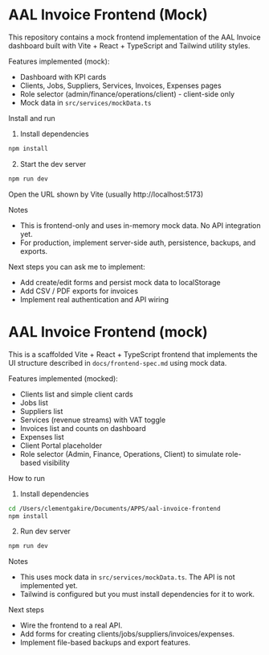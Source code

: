 # AAL Invoice Frontend (Mock)

This repository contains a mock frontend implementation of the AAL Invoice dashboard built with Vite + React + TypeScript and Tailwind utility styles.

Features implemented (mock):

- Dashboard with KPI cards
- Clients, Jobs, Suppliers, Services, Invoices, Expenses pages
- Role selector (admin/finance/operations/client) - client-side only
- Mock data in `src/services/mockData.ts`

Install and run

1. Install dependencies

```bash
npm install
```

2. Start the dev server

```bash
npm run dev
```

Open the URL shown by Vite (usually http://localhost:5173)

Notes

- This is frontend-only and uses in-memory mock data. No API integration yet.
- For production, implement server-side auth, persistence, backups, and exports.

Next steps you can ask me to implement:

- Add create/edit forms and persist mock data to localStorage
- Add CSV / PDF exports for invoices
- Implement real authentication and API wiring

# AAL Invoice Frontend (mock)

This is a scaffolded Vite + React + TypeScript frontend that implements the UI structure described in `docs/frontend-spec.md` using mock data.

Features implemented (mocked):

- Clients list and simple client cards
- Jobs list
- Suppliers list
- Services (revenue streams) with VAT toggle
- Invoices list and counts on dashboard
- Expenses list
- Client Portal placeholder
- Role selector (Admin, Finance, Operations, Client) to simulate role-based visibility

How to run

1. Install dependencies

```bash
cd /Users/clementgakire/Documents/APPS/aal-invoice-frontend
npm install
```

2. Run dev server

```bash
npm run dev
```

Notes

- This uses mock data in `src/services/mockData.ts`. The API is not implemented yet.
- Tailwind is configured but you must install dependencies for it to work.

Next steps

- Wire the frontend to a real API.
- Add forms for creating clients/jobs/suppliers/invoices/expenses.
- Implement file-based backups and export features.
